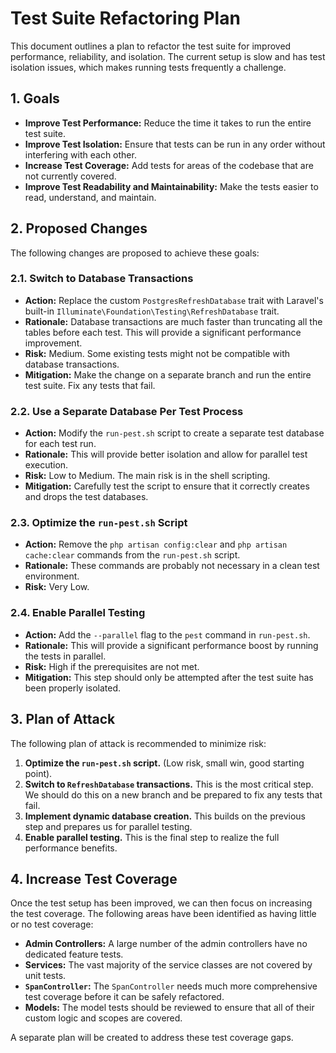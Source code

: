 # Test Suite Refactoring Plan

This document outlines a plan to refactor the test suite for improved performance, reliability, and isolation. The current setup is slow and has test isolation issues, which makes running tests frequently a challenge.

## 1. Goals

-   **Improve Test Performance:** Reduce the time it takes to run the entire test suite.
-   **Improve Test Isolation:** Ensure that tests can be run in any order without interfering with each other.
-   **Increase Test Coverage:** Add tests for areas of the codebase that are not currently covered.
-   **Improve Test Readability and Maintainability:** Make the tests easier to read, understand, and maintain.

## 2. Proposed Changes

The following changes are proposed to achieve these goals:

### 2.1. Switch to Database Transactions

-   **Action:** Replace the custom `PostgresRefreshDatabase` trait with Laravel's built-in `Illuminate\Foundation\Testing\RefreshDatabase` trait.
-   **Rationale:** Database transactions are much faster than truncating all the tables before each test. This will provide a significant performance improvement.
-   **Risk:** Medium. Some existing tests might not be compatible with database transactions.
-   **Mitigation:** Make the change on a separate branch and run the entire test suite. Fix any tests that fail.

### 2.2. Use a Separate Database Per Test Process

-   **Action:** Modify the `run-pest.sh` script to create a separate test database for each test run.
-   **Rationale:** This will provide better isolation and allow for parallel test execution.
-   **Risk:** Low to Medium. The main risk is in the shell scripting.
-   **Mitigation:** Carefully test the script to ensure that it correctly creates and drops the test databases.

### 2.3. Optimize the `run-pest.sh` Script

-   **Action:** Remove the `php artisan config:clear` and `php artisan cache:clear` commands from the `run-pest.sh` script.
-   **Rationale:** These commands are probably not necessary in a clean test environment.
-   **Risk:** Very Low.

### 2.4. Enable Parallel Testing

-   **Action:** Add the `--parallel` flag to the `pest` command in `run-pest.sh`.
-   **Rationale:** This will provide a significant performance boost by running the tests in parallel.
-   **Risk:** High if the prerequisites are not met.
-   **Mitigation:** This step should only be attempted after the test suite has been properly isolated.

## 3. Plan of Attack

The following plan of attack is recommended to minimize risk:

1.  **Optimize the `run-pest.sh` script.** (Low risk, small win, good starting point).
2.  **Switch to `RefreshDatabase` transactions.** This is the most critical step. We should do this on a new branch and be prepared to fix any tests that fail.
3.  **Implement dynamic database creation.** This builds on the previous step and prepares us for parallel testing.
4.  **Enable parallel testing.** This is the final step to realize the full performance benefits.

## 4. Increase Test Coverage

Once the test setup has been improved, we can then focus on increasing the test coverage. The following areas have been identified as having little or no test coverage:

-   **Admin Controllers:** A large number of the admin controllers have no dedicated feature tests.
-   **Services:** The vast majority of the service classes are not covered by unit tests.
-   **`SpanController`:** The `SpanController` needs much more comprehensive test coverage before it can be safely refactored.
-   **Models:** The model tests should be reviewed to ensure that all of their custom logic and scopes are covered.

A separate plan will be created to address these test coverage gaps. 